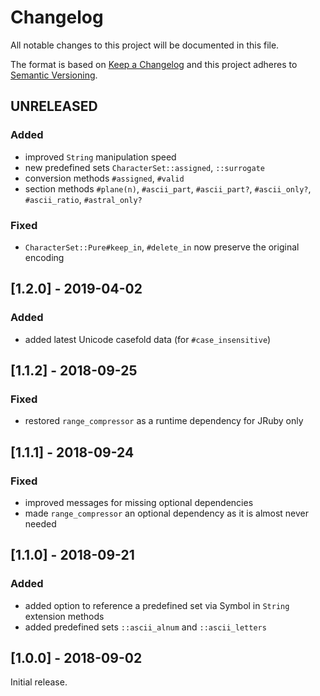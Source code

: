 # Changelog
All notable changes to this project will be documented in this file.

The format is based on [Keep a Changelog](http://keepachangelog.com/en/1.0.0/)
and this project adheres to [Semantic Versioning](http://semver.org/spec/v2.0.0.html).

## UNRELEASED

### Added
- improved `String` manipulation speed
- new predefined sets `CharacterSet::assigned`, `::surrogate`
- conversion methods `#assigned`, `#valid`
- section methods `#plane(n)`, `#ascii_part`, `#ascii_part?`, `#ascii_only?`, `#ascii_ratio`, `#astral_only?`

### Fixed
- `CharacterSet::Pure#keep_in`, `#delete_in` now preserve the original encoding

## [1.2.0] - 2019-04-02

### Added
- added latest Unicode casefold data (for `#case_insensitive`)

## [1.1.2] - 2018-09-25

### Fixed
- restored `range_compressor` as a runtime dependency for JRuby only

## [1.1.1] - 2018-09-24

### Fixed
- improved messages for missing optional dependencies
- made `range_compressor` an optional dependency as it is almost never needed

## [1.1.0] - 2018-09-21

### Added
- added option to reference a predefined set via Symbol in `String` extension methods
- added predefined sets `::ascii_alnum` and `::ascii_letters`

## [1.0.0] - 2018-09-02
Initial release.

